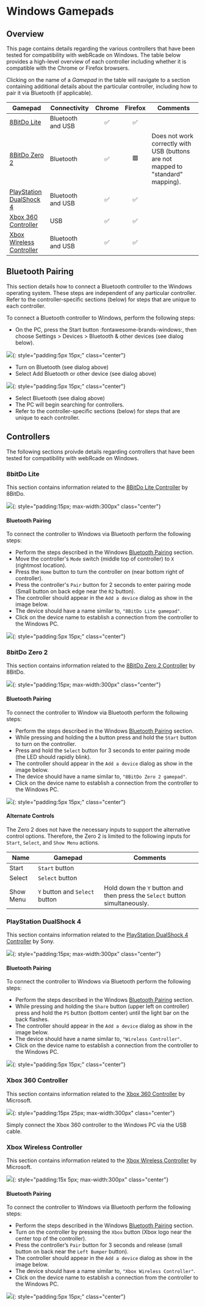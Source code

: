 # Windows Gamepads

## Overview

This page contains details regarding the various controllers that have been tested for compatibility with webЯcade on Windows. The table below provides a high-level overview of each controller including whether it is compatible with the Chrome or Firefox browsers.

Clicking on the name of a *Gamepad* in the table will navigate to a section containing additional details about the particular controller, including how to pair it via Bluetooth (if applicable).

| __Gamepad__ | __Connectivity__ | __Chrome__ | __Firefox__ | Comments |
| --- | --- | :----: | :----: | --- |
| [8BitDo Lite](#8bitdo-lite) | Bluetooth and USB |  :white_check_mark: | :white_check_mark: | |
| [8BitDo Zero 2](#8bitdo-zero-2) | Bluetooth |  :white_check_mark: | :red_square: | Does not work correctly with USB (buttons are not mapped to "standard" mapping). |
| [PlayStation DualShock 4](#playstation-dualshock-4) | Bluetooth and USB |  :white_check_mark: | :white_check_mark:  |   |
| [Xbox 360 Controller](#xbox-360-controller) | USB |:white_check_mark: | :white_check_mark: |  |
| [Xbox Wireless Controller](#xbox-wireless-controller) | Bluetooth and USB |:white_check_mark: | :white_check_mark:  |  |

## Bluetooth Pairing
 
This section details how to connect a Bluetooth controller to the Windows operating system. These steps are independent of any particular controller. Refer to the controller-specific sections (below) for steps that are unique to each controller. 

To connect a Bluetooth controller to Windows, perform the following steps:

* On the PC, press the Start button :fontawesome-brands-windows:, then choose Settings > Devices > Bluetooth & other devices (see dialog below).

![](../../assets/images/platforms/windows/bluetooth-dialog.png){: style="padding:5px 15px;" class="center"}

* Turn on Bluetooth (see dialog above)
* Select Add Bluetooth or other device (see dialog above)

![](../../assets/images/platforms/windows/adddevice-dialog.png){: style="padding:5px 15px;" class="center"}

* Select Bluetooth (see dialog above) 
* The PC will begin searching for controllers.
* Refer to the controller-specific sections (below) for steps that are unique to each controller.

## Controllers

The following sections proivde details regarding controllers that have been tested for compatibility with webЯcade on Windows. 

### 8bitDo Lite

This section contains information related to the [8BitDo Lite Controller](https://www.8bitdo.com/lite/) by 8BitDo.

![](../../assets/images/controllers/lite.png){: style="padding:15px; max-width:300px" class="center"}

#### Bluetooth Pairing

To connect the controller to Windows via Bluetooth perform the following steps:

* Perform the steps described in the Windows [Bluetooth Pairing](#bluetooth-pairing) section.
* Move the controller's `Mode` switch (middle top of controller) to `X` (rightmost location).
* Press the `Home` button to turn the controller on (near bottom right of controller).
* Press the controller's `Pair` button for 2 seconds to enter pairing mode (Small button on back edge near the `R2` button).
* The controller should appear in the `Add a device` dialog as show in the image below. 
* The device should have a name similar to, `"8BitDo Lite gamepad"`.
* Click on the device name to establish a connection from the controller to the Windows PC.

![](../../assets/images/platforms/windows/bluetooth-8bitdo-lite.png){: style="padding:5px 15px;" class="center"}

### 8bitDo Zero 2

This section contains information related to the [8BitDo Zero 2 Controller](https://www.8bitdo.com/zero2/) by 8BitDo.

![](../../assets/images/controllers/zero2.png){: style="padding:15px; max-width:300px" class="center"}

#### Bluetooth Pairing

To connect the controller to Window via Bluetooth perform the following steps:

* Perform the steps described in the Windows [Bluetooth Pairing](#bluetooth-pairing) section.
* While pressing and holding the `A` button press and hold the `Start` button to turn on the controller.
* Press and hold the `Select` button for 3 seconds to enter pairing mode (the LED should rapidly blink).
* The controller should appear in the `Add a device` dialog as show in the image below. 
* The device should have a name similar to, `"8BitDo Zero 2 gamepad"`.
* Click on the device name to establish a connection from the controller to the Windows PC.

![](../../assets/images/platforms/windows/bluetooth-8bitdo-zero2.png){: style="padding:5px 15px;" class="center"}

#### Alternate Controls

The Zero 2 does not have the necessary inputs to support the alternative control options. Therefore, the Zero 2 is limited to the following inputs for `Start`, `Select`, and `Show Menu` actions. 

| __Name__ | <div style="min-width:140px">__Gamepad__</div> | __Comments__ |
| --- | --- | --- |
| Start                        | `Start` button | |
| Select                       | `Select` button |  | |
| Show Menu        | `Y` button and `Select` button | Hold down the `Y` button and then press the `Select` button simultaneously. |

### PlayStation DualShock 4

This section contains information related to the [PlayStation DualShock 4 Controller](https://en.wikipedia.org/wiki/DualShock#DualShock_4) by Sony.

![](../../assets/images/controllers/dualshock4.png){: style="padding:15px; max-width:300px" class="center"}

#### Bluetooth Pairing

To connect the controller to Windows via Bluetooth perform the following steps:

* Perform the steps described in the Windows [Bluetooth Pairing](#bluetooth-pairing) section.
* While pressing and holding the `Share` button (upper left on controller) press and hold the `PS` button (bottom center) until the light bar on the back flashes.
* The controller should appear in the `Add a device` dialog as show in the image below. 
* The device should have a name similar to, `"Wireless Controller"`.
* Click on the device name to establish a connection from the controller to the Windows PC.

![](../../assets/images/platforms/windows/bluetooth-dualshock4.png){: style="padding:5px 15px;" class="center"}

### Xbox 360 Controller

This section contains information related to the [Xbox 360 Controller](https://en.wikipedia.org/wiki/Xbox_360_controller) by Microsoft.

![](../../assets/images/controllers/360controller.png){: style="padding:15px 25px; max-width:300px" class="center"}

Simply connect the Xbox 360 controller to the Windows PC via the USB cable. 

### Xbox Wireless Controller

This section contains information related to the [Xbox Wireless Controller](https://en.wikipedia.org/wiki/Xbox_Wireless_Controller) by Microsoft.

![](../../assets/images/controllers/xboxone.png){: style="padding:15x 5px; max-width:300px" class="center"}

#### Bluetooth Pairing

To connect the controller to Windows via Bluetooth perform the following steps:

* Perform the steps described in the Windows [Bluetooth Pairing](#bluetooth-pairing) section.
* Turn on the controller by pressing the `Xbox` button (Xbox logo near the center top of the controller).
* Press the controller’s `Pair` button for 3 seconds and release (small button on back near the `Left Bumper` button).
* The controller should appear in the `Add a device` dialog as show in the image below. 
* The device should have a name similar to, `"Xbox Wireless Controller"`.
* Click on the device name to establish a connection from the controller to the Windows PC.

![](../../assets/images/platforms/windows/bluetooth-xbox.png){: style="padding:5px 15px;" class="center"}

